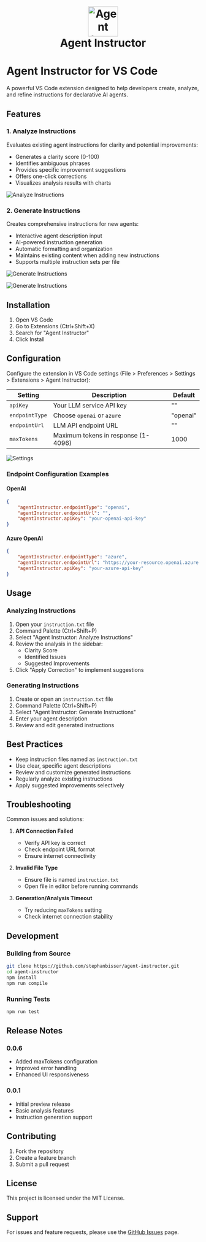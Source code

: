 <h1 align="center">
  <a href="(https://github.com/stephanbisser/agent-instructor">
    <img alt="Agent Instructor" src="./assets/Agent-Instructor.png" height="78">
  </a>
  <br>Agent Instructor<br>
</h1>

# Agent Instructor for VS Code

A powerful VS Code extension designed to help developers create, analyze, and refine instructions for declarative AI agents.

## Features

### 1. Analyze Instructions
Evaluates existing agent instructions for clarity and potential improvements:
- Generates a clarity score (0-100)
- Identifies ambiguous phrases
- Provides specific improvement suggestions
- Offers one-click corrections
- Visualizes analysis results with charts

![Analyze Instructions](./assets/Agent-Instructor-Analysis.png)

### 2. Generate Instructions
Creates comprehensive instructions for new agents:
- Interactive agent description input
- AI-powered instruction generation
- Automatic formatting and organization
- Maintains existing content when adding new instructions
- Supports multiple instruction sets per file

![Generate Instructions](./assets/Agent-Instructor-Generation-1.png)

![Generate Instructions](./assets/Agent-Instructor-Generation-2.png)

## Installation

1. Open VS Code
2. Go to Extensions (Ctrl+Shift+X)
3. Search for "Agent Instructor"
4. Click Install

## Configuration

Configure the extension in VS Code settings (File > Preferences > Settings > Extensions > Agent Instructor):

| Setting | Description | Default |
|---------|-------------|---------|
| `apiKey` | Your LLM service API key | "" |
| `endpointType` | Choose `openai` or `azure` | "openai" |
| `endpointUrl` | LLM API endpoint URL | "" |
| `maxTokens` | Maximum tokens in response (1-4096) | 1000 |

![Settings](./assets/Agent-Instructor-Settings.png)

### Endpoint Configuration Examples

#### OpenAI
```json
{
    "agentInstructor.endpointType": "openai",
    "agentInstructor.endpointUrl": "",
    "agentInstructor.apiKey": "your-openai-api-key"
}
```

#### Azure OpenAI
```json
{
    "agentInstructor.endpointType": "azure",
    "agentInstructor.endpointUrl": "https://your-resource.openai.azure.com/deployments/your-deployment/chat/completions?api-version=2023-07-01-preview",
    "agentInstructor.apiKey": "your-azure-api-key"
}
```

## Usage

### Analyzing Instructions

1. Open your `instruction.txt` file
2. Command Palette (Ctrl+Shift+P)
3. Select "Agent Instructor: Analyze Instructions"
4. Review the analysis in the sidebar:
   - Clarity Score
   - Identified Issues
   - Suggested Improvements
5. Click "Apply Correction" to implement suggestions

### Generating Instructions

1. Create or open an `instruction.txt` file
2. Command Palette (Ctrl+Shift+P)
3. Select "Agent Instructor: Generate Instructions"
4. Enter your agent description
5. Review and edit generated instructions

## Best Practices

- Keep instruction files named as `instruction.txt`
- Use clear, specific agent descriptions
- Review and customize generated instructions
- Regularly analyze existing instructions
- Apply suggested improvements selectively

## Troubleshooting

Common issues and solutions:

1. **API Connection Failed**
   - Verify API key is correct
   - Check endpoint URL format
   - Ensure internet connectivity

2. **Invalid File Type**
   - Ensure file is named `instruction.txt`
   - Open file in editor before running commands

3. **Generation/Analysis Timeout**
   - Try reducing `maxTokens` setting
   - Check internet connection stability

## Development

### Building from Source

```bash
git clone https://github.com/stephanbisser/agent-instructor.git
cd agent-instructor
npm install
npm run compile
```

### Running Tests

```bash
npm run test
```

## Release Notes

### 0.0.6
- Added maxTokens configuration
- Improved error handling
- Enhanced UI responsiveness

### 0.0.1
- Initial preview release
- Basic analysis features
- Instruction generation support

## Contributing

1. Fork the repository
2. Create a feature branch
3. Submit a pull request

## License

This project is licensed under the MIT License.

## Support

For issues and feature requests, please use the [GitHub Issues](https://github.com/stephanbisser/agent-instructor/issues) page.
